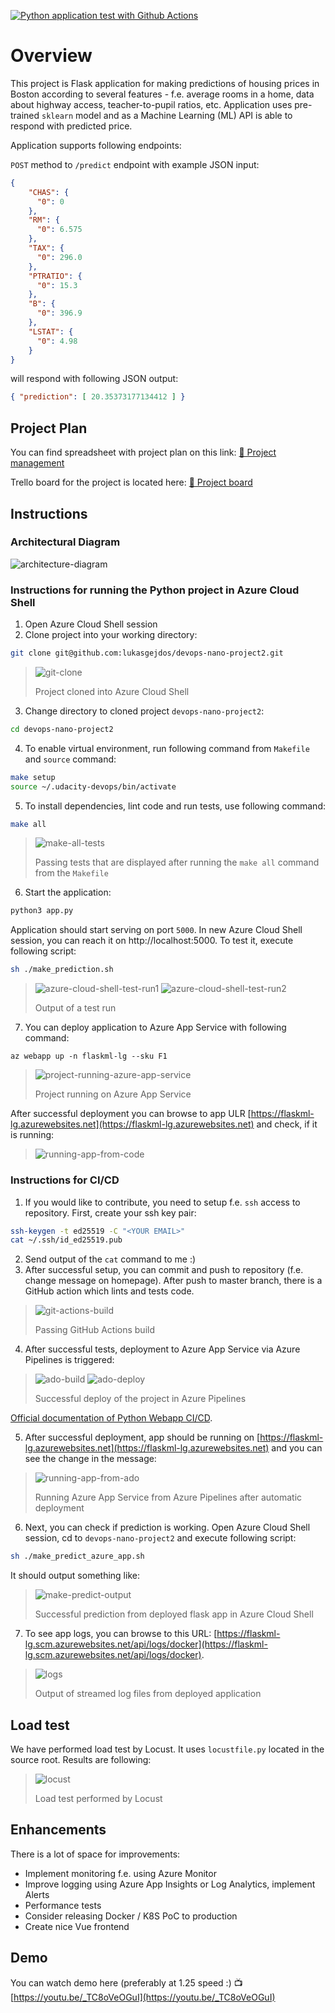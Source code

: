 [![Python application test with Github Actions](https://github.com/lukasgejdos/devops-nano-project2/actions/workflows/pythonapp.yml/badge.svg)](https://github.com/lukasgejdos/devops-nano-project2/actions/workflows/pythonapp.yml)

# Overview

This project is Flask application for making predictions of housing prices in Boston according to several features - f.e. average rooms in a home, data about highway access, teacher-to-pupil ratios, etc. Application uses pre-trained `sklearn` model and as a Machine Learning (ML) API is able to respond with predicted price. 

Application supports following endpoints:

`POST` method to `/predict` endpoint with example JSON input:
```json
{
    "CHAS": {
      "0": 0
    },
    "RM": {
      "0": 6.575
    },
    "TAX": {
      "0": 296.0
    },
    "PTRATIO": {
      "0": 15.3
    },
    "B": {
      "0": 396.9
    },
    "LSTAT": {
      "0": 4.98
    }
}
```
will respond with following JSON output:
```json
{ "prediction": [ 20.35373177134412 ] }
```

## Project Plan
You can find spreadsheet with project plan on this link:
[📝 Project management](https://github.com/lukasgejdos/devops-nano-project2/files/6234685/project-management.xlsx)

Trello board for the project is located here:
[📅 Project board](https://trello.com/b/98M5XAQA/project-2)

## Instructions

### Architectural Diagram
![architecture-diagram](https://user-images.githubusercontent.com/9935013/113122389-dd506700-9213-11eb-9c0e-08bff5e14329.png)

### Instructions for running the Python project in Azure Cloud Shell
1. Open Azure Cloud Shell session
2. Clone project into your working directory:
```sh
git clone git@github.com:lukasgejdos/devops-nano-project2.git 
```
> ![git-clone](https://user-images.githubusercontent.com/9935013/113044335-ca9b4b00-919d-11eb-92b8-e866835bb987.png)
> 
> Project cloned into Azure Cloud Shell
3. Change directory to cloned project `devops-nano-project2`:
```sh
cd devops-nano-project2
```
4. To enable virtual environment, run following command from `Makefile` and `source` command:
```sh
make setup
source ~/.udacity-devops/bin/activate
```
5. To install dependencies, lint code and run tests, use following command:
```sh
make all
```
> ![make-all-tests](https://user-images.githubusercontent.com/9935013/113044372-d6870d00-919d-11eb-8c81-cfedf1dadc13.png)
> 
> Passing tests that are displayed after running the `make all` command from the `Makefile`
6. Start the application:
```sh
python3 app.py
```
Application should start serving on port `5000`. In new Azure Cloud Shell session, you can reach it on http://localhost:5000. To test it, execute following script:
```sh
sh ./make_prediction.sh
```
> ![azure-cloud-shell-test-run1](https://user-images.githubusercontent.com/9935013/113122432-e93c2900-9213-11eb-8f7f-7fa049ff70ad.png)
> ![azure-cloud-shell-test-run2](https://user-images.githubusercontent.com/9935013/113122434-e9d4bf80-9213-11eb-9425-778465037668.png)
> 
> Output of a test run
7. You can deploy application to Azure App Service with following command:
```azurecli
az webapp up -n flaskml-lg --sku F1
```
> ![project-running-azure-app-service](https://user-images.githubusercontent.com/9935013/113045994-cbcd7780-919f-11eb-8027-34ec64069a00.png)
> 
> Project running on Azure App Service

After successful deployment you can browse to app ULR [https://flaskml-lg.azurewebsites.net](https://flaskml-lg.azurewebsites.net) and check, if it is running:
> ![running-app-from-code](https://user-images.githubusercontent.com/9935013/113055330-c3c70500-91aa-11eb-9e6b-2f718255b6ee.png)

### Instructions for CI/CD
1. If you would like to contribute, you need to setup f.e. `ssh` access to repository. First, create your ssh key pair:
```sh
ssh-keygen -t ed25519 -C "<YOUR EMAIL>"
cat ~/.ssh/id_ed25519.pub
```
2. Send output of the `cat` command to me :)
3. After successful setup, you can commit and push to repository (f.e. change message on homepage). After push to master branch, there is a GitHub action which lints and tests code. 
> ![git-actions-build](https://user-images.githubusercontent.com/9935013/113054608-e60c5300-91a9-11eb-8ab4-2f8eeb1a06cb.png)
> 
> Passing GitHub Actions build

4. After successful tests, deployment to Azure App Service via Azure Pipelines is triggered:
> ![ado-build](https://user-images.githubusercontent.com/9935013/113045943-b8221100-919f-11eb-97da-1cf0a7fdbf3c.png)
> ![ado-deploy](https://user-images.githubusercontent.com/9935013/113045950-bb1d0180-919f-11eb-92c2-f4beadbf7587.png)
> 
> Successful deploy of the project in Azure Pipelines

[Official documentation of Python Webapp CI/CD](https://docs.microsoft.com/en-us/azure/devops/pipelines/ecosystems/python-webapp?view=azure-devops).

5. After successful deployment, app should be running on [https://flaskml-lg.azurewebsites.net](https://flaskml-lg.azurewebsites.net) and you can see the change in the message:
> ![running-app-from-ado](https://user-images.githubusercontent.com/9935013/113055323-c32e6e80-91aa-11eb-881d-6260acc96351.png)
> 
> Running Azure App Service from Azure Pipelines after automatic deployment

6. Next, you can check if prediction is working. Open Azure Cloud Shell session, cd to `devops-nano-project2` and execute following script:
```sh
sh ./make_predict_azure_app.sh
```
It should output something like:  
> ![make-predict-output](https://user-images.githubusercontent.com/9935013/113045985-c8d28700-919f-11eb-9a11-cd9b91e82077.png)
> 
> Successful prediction from deployed flask app in Azure Cloud Shell

7. To see app logs, you can browse to this URL: [https://flaskml-lg.scm.azurewebsites.net/api/logs/docker](https://flaskml-lg.scm.azurewebsites.net/api/logs/docker).
> ![logs](https://user-images.githubusercontent.com/9935013/113045956-bfe1b580-919f-11eb-93b3-8a13fbe201ef.png)
> 
> Output of streamed log files from deployed application

## Load test

We have performed load test by Locust. It uses `locustfile.py` located in the source root. Results are following:

> ![locust](https://user-images.githubusercontent.com/9935013/113213052-e70bb600-9277-11eb-9ecd-fc3a6d5adb14.png)
> 
> Load test performed by Locust

## Enhancements

There is a lot of space for improvements:
* Implement monitoring f.e. using Azure Monitor
* Improve logging using Azure App Insights or Log Analytics, implement Alerts 
* Performance tests	
* Consider releasing Docker / K8S PoC to production
* Create nice Vue frontend

## Demo 

You can watch demo here (preferably at 1.25 speed :)
📺 [https://youtu.be/_TC8oVeOGuI](https://youtu.be/_TC8oVeOGuI)

